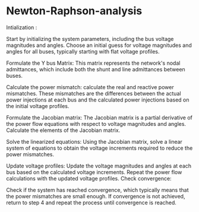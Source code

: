 # Newton-Raphson-analysis
Intialization :

Start by initializing the system parameters, including the bus voltage magnitudes and angles.
Choose an initial guess for voltage magnitudes and angles for all buses, typically starting with flat voltage profiles. 

Formulate the Y bus Matrix:
This matrix represents the network's nodal admittances, which include both the shunt and line admittances between buses.

Calculate the power mismatch:
calculate the real and reactive power mismatches.
These mismatches are the differences between the actual power injections at each bus and the calculated power injections based on the initial voltage profiles.

Formulate the Jacobian matrix:
The Jacobian matrix is a partial derivative of the power flow equations with respect to voltage magnitudes and angles.
Calculate the elements of the Jacobian matrix.

Solve the linearized equations:
Using the Jacobian matrix, solve a linear system of equations to obtain the voltage increments required to reduce the power mismatches.

Update voltage profiles:
Update the voltage magnitudes and angles at each bus based on the calculated voltage increments.
Repeat the power flow calculations with the updated voltage profiles.
Check convergence:

Check if the system has reached convergence, which typically means that the power mismatches are small enough.
If convergence is not achieved, return to step 4 and repeat the process until convergence is reached.
